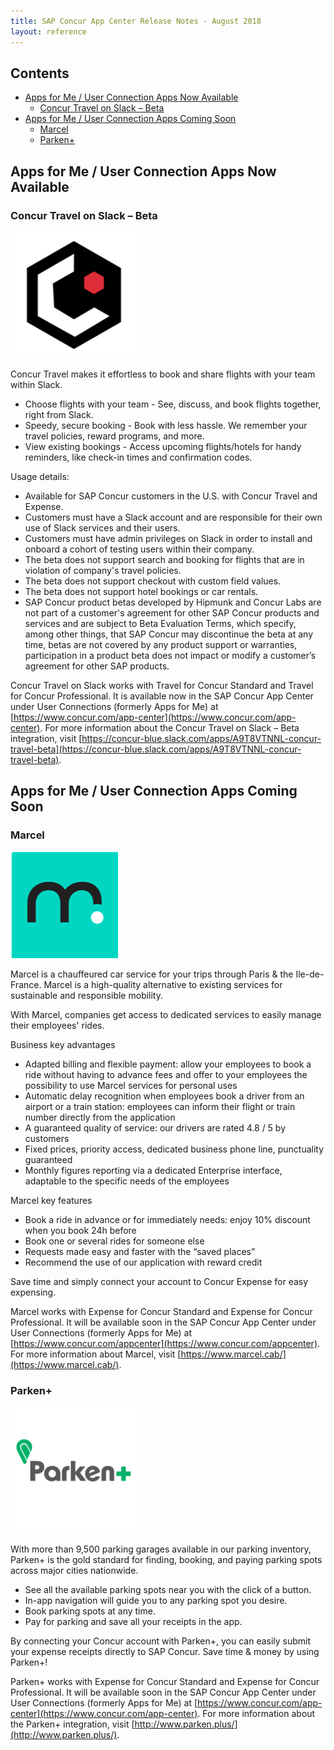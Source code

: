 ```yaml
---
title: SAP Concur App Center Release Notes - August 2018
layout: reference
---
```


## Contents

* [Apps for Me / User Connection Apps Now Available](#apps-for-me-now-available-connection)
  * [Concur Travel on Slack – Beta](#slack-beta)
* [Apps for Me / User Connection Apps Coming Soon](#apps-for-me-connection-coming-soon)
  * [Marcel](#marcel)
  * [Parken+](#parken+)

## <a name="apps-for-me-now-available-connection"></a>Apps for Me / User Connection Apps Now Available

### <a name="slack-beta"></a>Concur Travel on Slack – Beta

![SAP Concur Labs](./2018-sap-concur-labs-logo.png)

Concur Travel makes it effortless to book and share flights with your team within Slack.

* Choose flights with your team - See, discuss, and book flights together, right from Slack.
* Speedy, secure booking - Book with less hassle. We remember your travel policies, reward programs, and more.
* View existing bookings - Access upcoming flights/hotels for handy reminders, like check-in times and confirmation codes.

Usage details:

* Available for SAP Concur customers in the U.S. with Concur Travel and Expense.
* Customers must have a Slack account and are responsible for their own use of Slack services and their users.
* Customers must have admin privileges on Slack in order to install and onboard a cohort of testing users within their company.
* The beta does not support search and booking for flights that are in violation of company's travel policies.
* The beta does not support checkout with custom field values.
* The beta does not support hotel bookings or car rentals.
* SAP Concur product betas developed by Hipmunk and Concur Labs are not part of a customer's agreement for other SAP Concur products and services and are subject to Beta Evaluation Terms, which specify, among other things, that SAP Concur may discontinue the beta at any time, betas are not covered by any product support or warranties, participation in a product beta does not impact or modify a customer’s agreement for other SAP products.

Concur Travel on Slack works with Travel for Concur Standard and Travel for Concur Professional. It is available now in the SAP Concur App Center under User Connections (formerly Apps for Me) at [https://www.concur.com/app-center](https://www.concur.com/app-center). For more information about the Concur Travel on Slack – Beta integration, visit [https://concur-blue.slack.com/apps/A9T8VTNNL-concur-travel-beta](https://concur-blue.slack.com/apps/A9T8VTNNL-concur-travel-beta).

## <a name="apps-for-me-connection-coming-soon"></a>Apps for Me / User Connection Apps Coming Soon

### <a name="marcel"></a>Marcel

![Marcel Logo](./2018-marcel-logo.png)

Marcel is a chauffeured car service for your trips through Paris & the Ile-de-France. Marcel is a high-quality alternative to existing services for sustainable and responsible mobility.

With Marcel, companies get access to dedicated services to easily manage their employees' rides.

Business key advantages

* Adapted billing and flexible payment: allow your employees to book a ride without having to advance fees and offer to your employees the possibility to use Marcel services for personal uses
* Automatic delay recognition when employees book a driver from an airport or a train station: employees can inform their flight or train number directly from the application
* A guaranteed quality of service: our drivers are rated 4.8 / 5 by customers
* Fixed prices, priority access, dedicated business phone line, punctuality guaranteed
* Monthly figures reporting via a dedicated Enterprise interface, adaptable to the specific needs of the employees

Marcel key features
* Book a ride in advance or for immediately needs: enjoy 10% discount when you book 24h before
* Book one or several rides for someone else
* Requests made easy and faster with the “saved places”
* Recommend the use of our application with reward credit

Save time and simply connect your account to Concur Expense for easy expensing.

Marcel works with Expense for Concur Standard and Expense for Concur Professional. It will be available soon in the SAP Concur App Center under User Connections (formerly Apps for Me) at [https://www.concur.com/appcenter](https://www.concur.com/appcenter). For more information about Marcel, visit [https://www.marcel.cab/](https://www.marcel.cab/).

### <a name="parken+"></a>Parken+

![Parken+ Logo](./2018-parken-logo.png)

With more than 9,500 parking garages available in our parking inventory, Parken+ is the gold standard for finding, booking, and paying parking spots across major cities nationwide.

* See all the available parking spots near you with the click of a button.
* In-app navigation will guide you to any parking spot you desire.
* Book parking spots at any time.
* Pay for parking and save all your receipts in the app.

By connecting your Concur account with Parken+, you can easily submit your expense receipts directly to SAP Concur. Save time & money by using Parken+!

Parken+ works with Expense for Concur Standard and Expense for Concur Professional. It will be available soon in the SAP Concur App Center under User Connections (formerly Apps for Me) at [https://www.concur.com/app-center](https://www.concur.com/app-center). For more information about the Parken+ integration, visit
[http://www.parken.plus/](http://www.parken.plus/).
